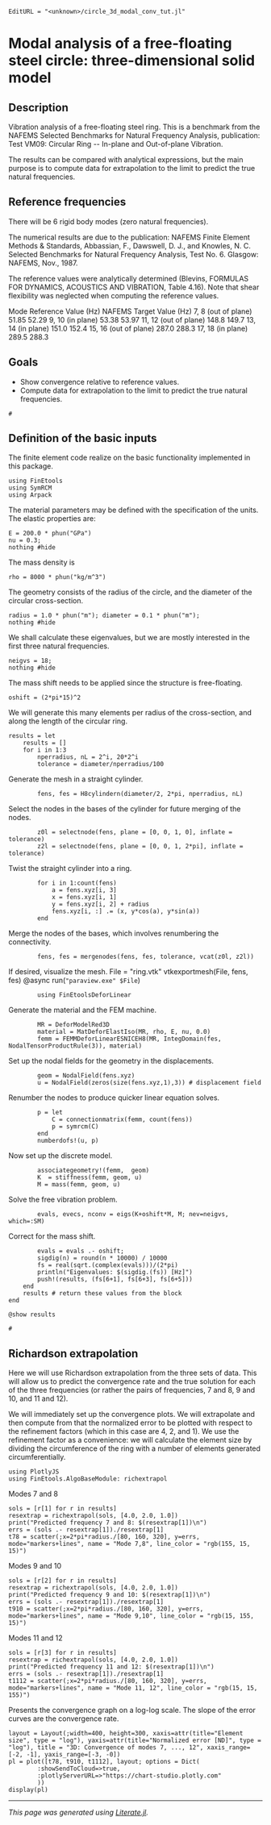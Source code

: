 ```@meta
EditURL = "<unknown>/circle_3d_modal_conv_tut.jl"
```

# Modal analysis of a free-floating steel circle: three-dimensional solid model

## Description

Vibration analysis of a free-floating steel ring. This is a
benchmark from the NAFEMS Selected Benchmarks for Natural Frequency Analysis,
publication: Test VM09: Circular Ring --  In-plane and Out-of-plane
Vibration.

The results can be compared with analytical expressions, but the main purpose
is to compute data for extrapolation to the limit to predict the true natural
frequencies.

## Reference frequencies

There will be 6 rigid body modes (zero natural frequencies).

The numerical results are due to the publication:
NAFEMS Finite Element Methods & Standards, Abbassian, F., Dawswell, D. J., and
Knowles, N. C. Selected Benchmarks for Natural Frequency Analysis, Test No.
6. Glasgow: NAFEMS, Nov., 1987.

The reference values were analytically determined (Blevins, FORMULAS FOR
DYNAMICS, ACOUSTICS AND VIBRATION, Table 4.16). Note that shear flexibility
was neglected when computing the reference values.

Mode                Reference Value (Hz)  NAFEMS Target Value (Hz)
7, 8 (out of plane)         51.85                 52.29
9, 10 (in plane)            53.38                 53.97
11, 12 (out of plane)      148.8                 149.7
13, 14 (in plane)          151.0                 152.4
15, 16 (out of plane)      287.0                 288.3
17, 18 (in plane)          289.5                 288.3

## Goals

- Show convergence relative to reference values.
- Compute data for extrapolation to the limit to predict the true natural
  frequencies.

```@example circle_3d_modal_conv_tut
#
```

## Definition of the basic inputs

The finite element code realize on the basic functionality implemented in this
package.

```@example circle_3d_modal_conv_tut
using FinEtools
using SymRCM
using Arpack
```

The material parameters may be defined with the specification of the units.
The elastic properties are:

```@example circle_3d_modal_conv_tut
E = 200.0 * phun("GPa")
nu = 0.3;
nothing #hide
```

The mass density is

```@example circle_3d_modal_conv_tut
rho = 8000 * phun("kg/m^3")
```

The geometry consists of the radius of the circle, and the diameter of the
circular cross-section.

```@example circle_3d_modal_conv_tut
radius = 1.0 * phun("m"); diameter = 0.1 * phun("m");
nothing #hide
```

We shall calculate these eigenvalues, but we are mostly interested in the
first three  natural frequencies.

```@example circle_3d_modal_conv_tut
neigvs = 18;
nothing #hide
```

The mass shift needs to be applied since the structure is free-floating.

```@example circle_3d_modal_conv_tut
oshift = (2*pi*15)^2
```

We will generate this many elements per radius of the cross-section, and along
the length of the circular ring.

```@example circle_3d_modal_conv_tut
results = let
    results = []
    for i in 1:3
        nperradius, nL = 2^i, 20*2^i
        tolerance = diameter/nperradius/100
```

Generate the mesh in a straight cylinder.

```@example circle_3d_modal_conv_tut
        fens, fes = H8cylindern(diameter/2, 2*pi, nperradius, nL)
```

Select the nodes in the bases of the cylinder for future merging of the nodes.

```@example circle_3d_modal_conv_tut
        z0l = selectnode(fens, plane = [0, 0, 1, 0], inflate = tolerance)
        z2l = selectnode(fens, plane = [0, 0, 1, 2*pi], inflate = tolerance)
```

Twist the straight cylinder into a ring.

```@example circle_3d_modal_conv_tut
        for i in 1:count(fens)
            a = fens.xyz[i, 3]
            x = fens.xyz[i, 1]
            y = fens.xyz[i, 2] + radius
            fens.xyz[i, :] .= (x, y*cos(a), y*sin(a))
        end
```

Merge the nodes of the bases, which involves renumbering the connectivity.

```@example circle_3d_modal_conv_tut
        fens, fes = mergenodes(fens, fes, tolerance, vcat(z0l, z2l))
```

If desired, visualize the mesh.
File = "ring.vtk"
vtkexportmesh(File, fens, fes)
@async run(`"paraview.exe" $File`)

```@example circle_3d_modal_conv_tut
        using FinEtoolsDeforLinear
```

Generate the material and the FEM machine.

```@example circle_3d_modal_conv_tut
        MR = DeforModelRed3D
        material = MatDeforElastIso(MR, rho, E, nu, 0.0)
        femm = FEMMDeforLinearESNICEH8(MR, IntegDomain(fes, NodalTensorProductRule(3)), material)
```

Set up the nodal fields for the geometry in the displacements.

```@example circle_3d_modal_conv_tut
        geom = NodalField(fens.xyz)
        u = NodalField(zeros(size(fens.xyz,1),3)) # displacement field
```

Renumber the nodes to produce quicker linear equation solves.

```@example circle_3d_modal_conv_tut
        p = let
            C = connectionmatrix(femm, count(fens))
            p = symrcm(C)
        end
        numberdofs!(u, p)
```

Now set up the discrete model.

```@example circle_3d_modal_conv_tut
        associategeometry!(femm,  geom)
        K  = stiffness(femm, geom, u)
        M = mass(femm, geom, u)
```

Solve the free vibration problem.

```@example circle_3d_modal_conv_tut
        evals, evecs, nconv = eigs(K+oshift*M, M; nev=neigvs, which=:SM)
```

Correct for the mass shift.

```@example circle_3d_modal_conv_tut
        evals = evals .- oshift;
        sigdig(n) = round(n * 10000) / 10000
        fs = real(sqrt.(complex(evals)))/(2*pi)
        println("Eigenvalues: $(sigdig.(fs)) [Hz]")
        push!(results, (fs[6+1], fs[6+3], fs[6+5]))
    end
    results # return these values from the block
end

@show results

#
```

## Richardson extrapolation

Here we will use Richardson extrapolation from the three sets of data. This
will allow us to predict the convergence rate and the true solution for each
of the three frequencies (or rather the pairs of frequencies, 7 and 8, 9 and
10, and 11 and 12).

We will immediately set up the convergence plots. We will extrapolate and then
compute from that the normalized error to be plotted with respect to the
refinement factors (which in this case are 4, 2, and 1). We use the
refinement factor as a convenience: we will calculate the element size by
dividing the circumference of the ring with a number of elements generated
circumferentially.

```@example circle_3d_modal_conv_tut
using PlotlyJS
using FinEtools.AlgoBaseModule: richextrapol
```

Modes 7 and 8

```@example circle_3d_modal_conv_tut
sols = [r[1] for r in results]
resextrap = richextrapol(sols, [4.0, 2.0, 1.0])
print("Predicted frequency 7 and 8: $(resextrap[1])\n")
errs = (sols .- resextrap[1])./resextrap[1]
t78 = scatter(;x=2*pi*radius./[80, 160, 320], y=errs, mode="markers+lines", name = "Mode 7,8", line_color = "rgb(155, 15, 15)")
```

Modes 9 and 10

```@example circle_3d_modal_conv_tut
sols = [r[2] for r in results]
resextrap = richextrapol(sols, [4.0, 2.0, 1.0])
print("Predicted frequency 9 and 10: $(resextrap[1])\n")
errs = (sols .- resextrap[1])./resextrap[1]
t910 = scatter(;x=2*pi*radius./[80, 160, 320], y=errs, mode="markers+lines", name = "Mode 9,10", line_color = "rgb(15, 155, 15)")
```

Modes 11 and 12

```@example circle_3d_modal_conv_tut
sols = [r[3] for r in results]
resextrap = richextrapol(sols, [4.0, 2.0, 1.0])
print("Predicted frequency 11 and 12: $(resextrap[1])\n")
errs = (sols .- resextrap[1])./resextrap[1]
t1112 = scatter(;x=2*pi*radius./[80, 160, 320], y=errs, mode="markers+lines", name = "Mode 11, 12", line_color = "rgb(15, 15, 155)")
```

Presents the convergence graph on a log-log scale.  The slope of the error
curves are the convergence rate.

```@example circle_3d_modal_conv_tut
layout = Layout(;width=400, height=300, xaxis=attr(title="Element size", type = "log"), yaxis=attr(title="Normalized error [ND]", type = "log"), title = "3D: Convergence of modes 7, ..., 12", xaxis_range=[-2, -1], yaxis_range=[-3, -0])
pl = plot([t78, t910, t1112], layout; options = Dict(
        :showSendToCloud=>true,
        :plotlyServerURL=>"https://chart-studio.plotly.com"
        ))
display(pl)
```

---

*This page was generated using [Literate.jl](https://github.com/fredrikekre/Literate.jl).*

